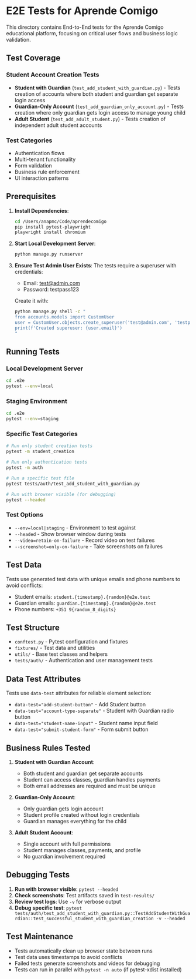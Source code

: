 # E2E Tests for Aprende Comigo

This directory contains End-to-End tests for the Aprende Comigo educational platform, focusing on critical user flows and business logic validation.

## Test Coverage

### Student Account Creation Tests
- **Student with Guardian** (`test_add_student_with_guardian.py`) - Tests creation of accounts where both student and guardian get separate login access
- **Guardian-Only Account** (`test_add_guardian_only_account.py`) - Tests creation where only guardian gets login access to manage young child
- **Adult Student** (`test_add_adult_student.py`) - Tests creation of independent adult student accounts

### Test Categories
- Authentication flows
- Multi-tenant functionality
- Form validation
- Business rule enforcement
- UI interaction patterns

## Prerequisites

1. **Install Dependencies**:
   ```bash
   cd /Users/anapmc/Code/aprendecomigo
   pip install pytest-playwright
   playwright install chromium
   ```

2. **Start Local Development Server**:
   ```bash
   python manage.py runserver
   ```

3. **Ensure Test Admin User Exists**:
   The tests require a superuser with credentials:
   - Email: test@admin.com
   - Password: testpass123

   Create it with:
   ```bash
   python manage.py shell -c "
   from accounts.models import CustomUser
   user = CustomUser.objects.create_superuser('test@admin.com', 'testpass123', name='Test Admin')
   print(f'Created superuser: {user.email}')
   "
   ```

## Running Tests

### Local Development Server
```bash
cd .e2e
pytest --env=local
```

### Staging Environment
```bash
cd .e2e
pytest --env=staging
```

### Specific Test Categories
```bash
# Run only student creation tests
pytest -m student_creation

# Run only authentication tests
pytest -m auth

# Run a specific test file
pytest tests/auth/test_add_student_with_guardian.py

# Run with browser visible (for debugging)
pytest --headed
```

### Test Options
- `--env=local|staging` - Environment to test against
- `--headed` - Show browser window during tests
- `--video=retain-on-failure` - Record video on test failures
- `--screenshot=only-on-failure` - Take screenshots on failures

## Test Data

Tests use generated test data with unique emails and phone numbers to avoid conflicts:
- Student emails: `student.{timestamp}.{random}@e2e.test`
- Guardian emails: `guardian.{timestamp}.{random}@e2e.test`
- Phone numbers: `+351 9{random_8_digits}`

## Test Structure

- `conftest.py` - Pytest configuration and fixtures
- `fixtures/` - Test data and utilities
- `utils/` - Base test classes and helpers
- `tests/auth/` - Authentication and user management tests

## Data Test Attributes

Tests use `data-test` attributes for reliable element selection:
- `data-test="add-student-button"` - Add Student button
- `data-test="account-type-separate"` - Student with Guardian radio button
- `data-test="student-name-input"` - Student name input field
- `data-test="submit-student-form"` - Form submit button

## Business Rules Tested

1. **Student with Guardian Account**:
   - Both student and guardian get separate accounts
   - Student can access classes, guardian handles payments
   - Both email addresses are required and must be unique

2. **Guardian-Only Account**:
   - Only guardian gets login account
   - Student profile created without login credentials
   - Guardian manages everything for the child

3. **Adult Student Account**:
   - Single account with full permissions
   - Student manages classes, payments, and profile
   - No guardian involvement required

## Debugging Tests

1. **Run with browser visible**: `pytest --headed`
2. **Check screenshots**: Test artifacts saved in `test-results/`
3. **Review test logs**: Use `-v` for verbose output
4. **Debug specific test**: `pytest tests/auth/test_add_student_with_guardian.py::TestAddStudentWithGuardian::test_successful_student_with_guardian_creation -v --headed`

## Test Maintenance

- Tests automatically clean up browser state between runs
- Test data uses timestamps to avoid conflicts
- Failed tests generate screenshots and videos for debugging
- Tests can run in parallel with `pytest -n auto` (if pytest-xdist installed)
